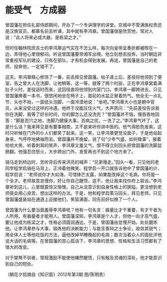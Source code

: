 # 能受气　方成器

曾国藩在担任礼部侍郎期间，开办了一个专讲理学的讲堂。京城中不管满族权贵还是汉族官员，都慕名前去听课，其中就有李鸿章。曾国藩很是欣赏他，常对人说：“此人将来必成大器，是栋梁之才。” 

但时任翰林院庶吉士的李鸿章运气实在不怎么样，每次向皇帝呈奏折都被晾在一边，弄得他心里很郁闷。听说曾国藩要带湘军出境，他立刻想去投奔。当时朝廷非常重视军队的建设，只有在部队，才有机会得到发展。再说，曾国藩是自己的老师，投奔他，一定错不了。 

这天，李鸿章精心修饰了一番，前去拜见曾国藩。帖子递上后，差役将他领到了便室，告之曾大人在洗脚，让他稍等。这一等，就等了两个时辰，正在李鸿章窝着满肚子火时，差役适时而来，这回径直将他领到内室门口。李鸿章一脚跨进去，只见曾国藩捧着一本书，很悠闲地坐在椅子上，面前的水盆正冒着热气。他全无一点礼节，头也不抬，一面低头泡脚，一面冷漠地说：“坐吧。”李鸿章大小也是朝中官员，从来没受过这样的冷遇。他终于没能压住火气，大声质问：“先前差役告诉我你在洗脚，我等了好长时间，你的脚怎么还没洗完？”曾国藩并不恼，慢吞吞地回答：“脚是百穴之地，洗脚乃健康大事，百病之扰，一洗了之。”李鸿章气坏了，这是什么话？我来拜见是有要事相商，又不是来听你讲中医的。他气得脸色发紫，这时只听候在门外的仆人们都笑了起来。这一笑，让李鸿章更觉没面子，于是他站起身来，气呼呼地拂袖而去。曾国藩并不挽留，说了句“少年气盛，如何做事”，接着哈哈大笑。听着刺耳的笑声，李鸿章又羞又气，恨不得立刻回头把曾国藩的洗脚盆掀翻。他强忍住怒火，大步跨出门外，发誓再也不到这个地方来了。 

骑马走到桥边时，忽听背后传来洪亮的喊声：“兄弟慢走。”回头一看，只见他的老同学程学启骑在马背上，正冲着他微笑。程学启一开口就告诉他中了曾国藩的计，程学启说：“老师说你才大如海，可惜锋芒太露，如果能改掉这个毛病，你将是一个全才。老师故意怠慢你，好让你自己醒悟，这不，他让我来找你府上叙谈。”李鸿章听到这儿，心里既震惊又惭愧，自己从没意识到自身性格上的狭隘，更没想到老师竟会用心良苦，想出这样的办法。于是，他和程学启策马回头，拜见老师。只见曾国藩盛装站在通道上迎接他们，笑容满面，同先前好似换了一个人。 

曾国藩为什么要当面羞辱李鸿章呢？他有一句名言：器量比才干重要，有才干者为人所用，有器量者才能用人。曾国藩深知，李鸿章是个人才，但他一向才高气盛，要让他成为栋梁之才，性格必须圆润通达。于是，曾国藩由怠慢开始，处处磨炼他。让李鸿章参与大事，锻炼他的决断能力；与能言善辩之士争论，收敛其锐气；用全体人士等他吃饭的方法，逼他改掉早睡晚起的毛病；数次当着众人的面批评他说大话的毛病等。在曾国藩的苦心孤诣下，李鸿章的思想、性格和生活习惯都有了很大的改变。 

对于桀骜不驯者，常规激励不能使他幡然醒悟，只有触及灵魂的深处，他才能意识到自己的短处。 

（朝花夕拾摘自《知识窗》2012年第3期 图/陈明贵）